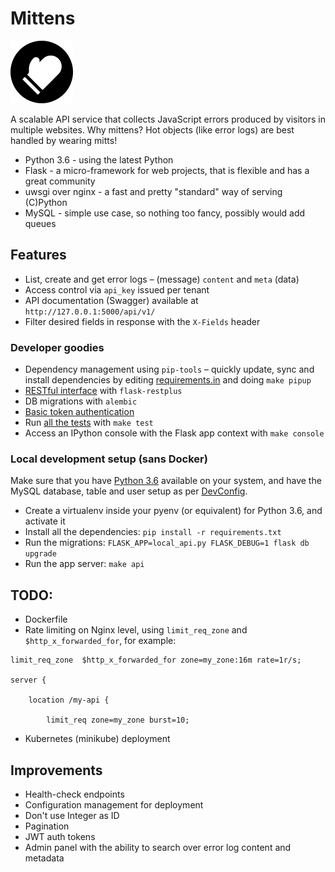 # Mittens

![Mittens](background.png "Mittens")

A scalable API service that collects JavaScript errors produced by visitors in multiple websites. Why mittens? Hot objects (like error logs) are best handled by wearing mitts!

* Python 3.6 - using the latest Python
* Flask - a micro-framework for web projects, that is flexible and has a great community
* uwsgi over nginx - a fast and pretty "standard" way of serving (C)Python
* MySQL - simple use case, so nothing too fancy, possibly would add queues 

## Features

* List, create and get error logs – (message) `content` and `meta` (data)
* Access control via `api_key` issued per tenant
* API documentation (Swagger) available at `http://127.0.0.1:5000/api/v1/`
* Filter desired fields in response with the `X-Fields` header

### Developer goodies

* Dependency management using `pip-tools` – quickly update, sync and install dependencies by editing [requirements.in](requirements.in) and doing `make pipup`
* [RESTful interface](mittens/logs/views.py) with `flask-restplus`
* DB migrations with `alembic`
* [Basic token authentication](mittens/auth.py)
* Run [all the tests](tests) with `make test`
* Access an IPython console with the Flask app context with `make console`

### Local development setup (sans Docker)

Make sure that you have [Python 3.6](.python-version) available on your system, and have the MySQL database, table and user setup as per [DevConfig](mittens/settings.py).

* Create a virtualenv inside your pyenv (or equivalent) for Python 3.6, and activate it
* Install all the dependencies: `pip install -r requirements.txt`
* Run the migrations: `FLASK_APP=local_api.py FLASK_DEBUG=1 flask db upgrade`
* Run the app server: `make api`

## TODO:

* Dockerfile
* Rate limiting on Nginx level, using `limit_req_zone` and `$http_x_forwarded_for`, for example:
```
limit_req_zone  $http_x_forwarded_for zone=my_zone:16m rate=1r/s;

server {

    location /my-api {

        limit_req zone=my_zone burst=10;

```
* Kubernetes (minikube) deployment

## Improvements

* Health-check endpoints
* Configuration management for deployment
* Don't use Integer as ID
* Pagination
* JWT auth tokens
* Admin panel with the ability to search over error log content and metadata
